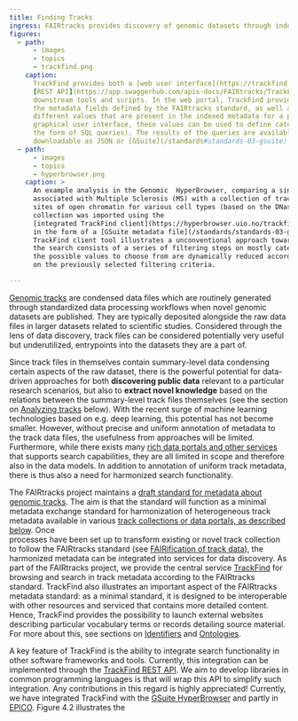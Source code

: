 ```yaml
---
title: Finding Tracks
ingress: FAIRtracks provides discovery of genomic datasets through indexing and search of harmonized track metadata
figures:
  - path:
      - images
      - topics
      - trackfind.png
    caption: 
      TrackFind provides both a [web user interface](https://trackfind.elixir.no) as well a
      [REST API](https://app.swaggerhub.com/apis-docs/FAIRtracks/TrackFind/1.0.0) to allow access by
      downstream tools and scripts. In the web portal, TrackFind provides a categorical browser of 
      the metadata fields defined by the FAIRtracks standard, as well as complete lists of the 
      different values that are present in the indexed metadata for a particular field. Through the 
      graphical user interface, these values can be used to define categorical search queries (in 
      the form of SQL queries). The results of the queries are available for browsing or 
      downloadable as JSON or [GSuite](/standards#standards-03-gsuite) formats.
  - path:
      - images
      - topics
      - hyperbrowser.png
    caption: >
      An example analysis in the Genomic  HyperBrowser, comparing a single set of variants 
      associated with Multiple Sclerosis (MS) with a collection of tracks from BLUEPRINT with 
      sites of open chromatin for various cell types (based on the DNaseI HS assay). This track 
      collection was imported using the
      [integrated TrackFind client](https://hyperbrowser.uio.no/trackfind_test)
      in the form of a [GSuite metadata file](/standards/standards-03-gsuite). The HyperBrowser 
      TrackFind client tool illustrates a unconventional approach towards dataset discovery in that
      the search consists of a series of filtering steps on mostly categorical fields, where the 
      the possible values to choose from are dynamically reduced according to what is possible based
      on the previously selected filtering criteria.

---
```


[Genomic tracks](#topics-01-genomic-tracks) are condensed data files which are routinely generated
through standardized data processing workflows when novel genomic datasets are published. They are
typically deposited alongside the raw data files in larger datasets related to scientific studies.
Considered through the lens of  data discovery, track files can be considered potentially very
useful but underutilized, entrypoints into the datasets they are a part of.

<ui-quote-text
:quote='"Considered through the lens of data discovery, track files can be considered potentially very useful — but underutilized — entrypoints into the datasets they are a part of.  "'>
</ui-quote-text>

Since track files in themselves contain summary-level data condensing certain aspects of the raw
dataset, there is the powerful potential for data-driven approaches for both 
**discovering public data** relevant to a particular research scenarios, but also to 
**extract novel knowledge** based on the relations between the summary-level track files themselves 
(see the section on [Analyzing tracks](#topics-06-analyzing-tracks) below). With the recent surge 
of machine learning technologies based on e.g. deep learning, this potential has not become smaller. 
However, without precise and uniform annotation of metadata to the track data files, the usefulness 
from approaches will be limited. Furthermore, while there exists many 
[rich data portals and other services](#topics-05-track-collections) that supports search 
capabilities, they are all limited in scope and therefore also in the data models. In addition to 
annotation of uniform track metadata, there is thus also a need for harmonized search functionality.

The FAIRtracks project maintains a 
[draft standard for metadata about genomic tracks](/standards#standards-01-fairtracks). The aim
is that the standard will function as a minimal metadata exchange standard for harmonization of
heterogeneous track metadata available in various
[track collections or data portals, as described below](#topics-05-track-collections). Once  
processes have been set up to transform existing or novel track collection to follow the 
FAIRtracks standard (see [FAIRification of track data](#topics-07-fairification)), the 
harmonized metadata can be integrated  into services for data discovery. As part of the 
FAIRtracks project, we provide the central service [TrackFind](services/#services-04-trackfind) 
for browsing and search in track metadata according to  the FAIRtracks standard. TrackFind also 
illustrates an important aspect of the FAIRtracks metadata standard\: as a minimal standard, it 
is designed to be interoperable with other resources and serviced that contains more detailed 
content. Hence, TrackFind provides the possibility to launch external websites describing
particular vocabulary terms or records detailing source material.
For more about this, see sections on [Identifiers](/topics/#topics-08-identifiers) and
[Ontologies](/topics/#topics-09-ontologies).

A key feature of TrackFind is the ability to integrate search functionality in other software 
frameworks and tools. Currently, this integration can be implemented through the 
[TrackFind REST API](https://app.swaggerhub.com/apis-docs/FAIRtracks/TrackFind/1.0.0). 
We aim to develop libraries in common programming languages is that will wrap this API to 
simplify such integration. Any contributions in this regard is highly appreciated! 
Currently, we have integrated TrackFind with the 
[GSuite HyperBrowser](/services#services-08-hyperbrowser) and partly in 
[EPICO](/services#services-10-epico). Figure 4.2 illustrates the 
